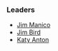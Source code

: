 ### Leaders

* [Jim Manico](mailto:jim.manico@owasp.org)
* [Jim Bird](mailto:jimbird@shaw.ca)
* [Katy Anton](mailto:katy.anton@owasp.org)

